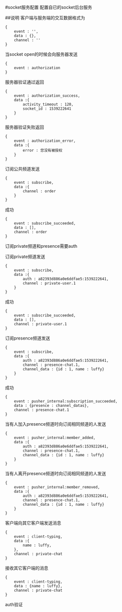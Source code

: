 #socket服务配置
配置自已的socket后台服务

##说明
客户端与服务端的交互数据格式为
```
{
    event : '',
    data : {},
    channel : ''
}
```

当socket open的时候会向服务器发送
````
{
    event : authorization
}
````

服务器验证通过返回
````
{
    event : authorization_success,
    data :{
        activity_timeout : 120,
        socket_id : 1539222641
    }
}
````

服务器验证失败返回
````
{
    event : authorization_error,
    data :{
        error : 您没有被授权
    }
}
````

订阅公共频道发送
````
{
    event : subscribe,
    data :{
        channel : order
    }
}
````

成功
````
{
    event : subscribe_succeeded,
    data : [],
    channel : order
}
````

订阅private频道和presence需要auth

订阅private频道发送
````
{
    event : subscribe,
    data :{
        auth : a82393d886a0e6ddfae5:1539222641,
        channel : private-user.1
    }
}
````

成功
````
{
    event : subscribe_succeeded,
    data : [],
    channel : private-user.1
}
````

订阅presence频道发送
````
{
    event : subscribe,
    data :{
        auth : a82393d886a0e6ddfae5:1539222641,
        channel : presence-chat.1,
        channel_data : {id : 1, name : luffy}
    }
}
````

成功
````
{
    event : pusher_internal:subscription_succeeded,
    data : {presence : channel_datas},
    channel : presence-chat.1
}
````

当有人加入presence频道时向订阅相同频道的人发送
````
{
    event : pusher_internal:member_added,
    data :{
        auth : a82393d886a0e6ddfae5:1539222641,
        channel : presence-chat.1,
        channel_data : {id : 1, name : luffy}
    }
}
````

当有人离开presence频道时向订阅相同频道的人发送
````
{
    event : pusher_internal:member_removed,
    data :{
        auth : a82393d886a0e6ddfae5:1539222641,
        channel : presence-chat.1,
        channel_data : {id : 1, name : luffy}
    }
}
````

客户端向其它客户端发送消息
````
{
    event : client-typing,
    data :{
        name : luffy,
    },
    channel : private-chat
}
````

接收其它客户端的消息
````
{
    event : client-typing,
    data : {name : luffy},
    channel : private-chat
}
````

auth验证
